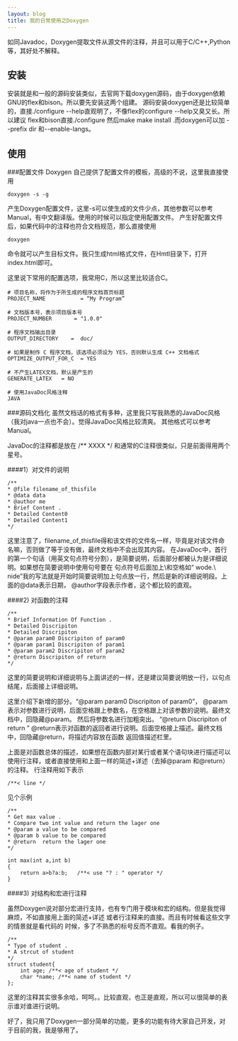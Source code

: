 ```yaml
---
layout: blog
title: 我的日常使用之Doxygen
---
```

如同Javadoc，Doxygen提取文件从源文件的注释，并且可以用于C/C++,Python等，其好处不解释。

## 安装
安装就是和一般的源码安装类似，去官网下载doxygen源码，由于doxygen依赖GNU的flex和bison。所以要先安装这两个组建。
源码安装doxygen还是比较简单的，直接./configure --help直观明了，不像flex的configure --help又臭又长。所以建议
flex和bison直接./configure 然后make make install .而doxygen可以加
--prefix dir 和--enable-langs。
## 使用
###配置文件
Doxygen 自己提供了配置文件的模板，高级的不说，这里我直接使用

    doxygen -s -g
    
产生Doxygen配置文件，这里-s可以使生成的文件少点，其他参数可以参考Manual，有中文翻译版。使用的时候可以指定使用配置文件。
产生好配置文件后，如果代码中的注释也符合文档规范，那么直接使用

    doxygen
    
命令就可以产生目标文件。我只生成html格式文件，在Hmtl目录下，打开index.html即可。

这里说下常用的配置选项，我常用C，所以这里比较适合C。

    # 项目名称，将作为于所生成的程序文档首页标题
    PROJECT_NAME           = “My Program”

    # 文档版本号，表示项目版本号
    PROJECT_NUMBER       = "1.0.0"

    # 程序文档输出目录
    OUTPUT_DIRECTORY    =  doc/

    # 如果是制作 C 程序文档，该选项必须设为 YES，否则默认生成 C++ 文档格式
    OPTIMIZE_OUTPUT_FOR_C  = YES

    # 不产生LATEX文档，默认是产生的
    GENERATE_LATEX   = NO    
    
    # 使用JavaDoc风格注释
    JAVA
    
###源码文档化
虽然文档话的格式有多种，这里我只写我熟悉的JavaDoc风格（我对java一点也不会）。觉得JavaDoc风格比较清爽。
其他格式可以参考Manual。

JavaDoc的注释都是放在 /**   XXXX  */ 和通常的C注释很类似，只是前面得用两个星号。

####1）对文件的说明

    /**
    * @file filename_of_thisfile
    * @data data
    * @author me
    * Brief Content .
    * Detailed Content0
    * Detailed Content1
    */
    
这里注意了，filename_of_thisfile得和该文件的文件名一样，毕竟是对该文件命名嘛，否则做了等于没有做，最终文档中不会出现其内容。
在JavaDoc中，首行的第一个句话（用英文句点符号分割），是简要说明，后面部分都被认为是详细说明。如果想在简要说明中使用句号要在
句点符号后面加上\和空格如“ wode.\ nide”我的写法就是开始时简要说明加上句点放一行，然后是新的详细说明段。上面的@data表示日期，
@author字段表示作者，这个都比较的直观。

####2) 对函数的注释

    /**
    * Brief Information Of Function .
    * Detailed Discripiton
    * Detailed Discripiton
    * @param param0 Discripiton of param0
    * @param param1 Discripiton of param1
    * @param param2 Discripiton of param2
    * @return Discripiton of return 
    */
    
这里的简要说明和详细说明与上面讲述的一样，还是建议简要说明放一行，以句点结尾，后面接上详细说明。

这里介绍下新增的部分。“@param param0 Discripiton of param0”， @param表示对参数进行说明，后面空格跟上参数名，在空格跟上对该参数的说明。最终文档中，回隐藏@param。
然后将参数名进行加粗突出。 “@return Discripiton of return ” @return表示对函数的返回者进行说明。后面空格接上描述。最终文档中，回隐藏@return，将描述内容放在函数
返回值描述栏里。

上面是对函数总体的描述，如果想在函数内部对某行或者某个语句块进行描述可以使用行注释，或者直接使用和上面一样的简述+详述（去掉@param 和@return）的注释。
行注释用如下表示
    
    /**< line */
    
见个示例
    
    /**
    * Get max value .
    * Compare two int value and return the lager one
    * @param a value to be compared
    * @param b value to be compared
    * @return  return the lager one 
    */
    
    int max(int a,int b)
    {
        return a>b?a:b;   /**< use "? : " operator */
    }
 
 ####3) 对结构和宏进行注释
 
 虽然Doxygen说对部分宏进行支持，也有专门用于模块和宏的结构。但是我觉得麻烦，不如直接用上面的简述+详述 或者行注释来的直接。而且有时候看这些文字的情景就是看代码的
 时候，多了不熟悉的标号反而不直观。看我的例子。
 
    /** 
    * Type of student .
    * A strcut of student 
    */
    struct student{
        int age; /**< age of student */
        char *name; /**< name of student */
    };
    
这里的注释其实很多余哈，呵呵。。比较直观，也正是直观，所以可以很简单的表示谁对谁进行说明。

好了，我只用了Doxygen一部分简单的功能，更多的功能有待大家自己开发，对于目前的我，我是够用了。
    